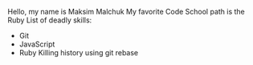 Hello, my name is Maksim Malchuk
My favorite Code School path is the Ruby
List of deadly skills:
* Git
* JavaScript
* Ruby
Killing history using git rebase

